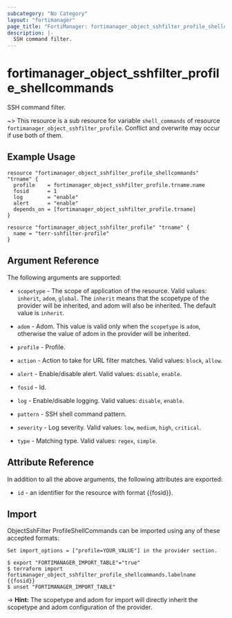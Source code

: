 ```yaml
---
subcategory: "No Category"
layout: "fortimanager"
page_title: "FortiManager: fortimanager_object_sshfilter_profile_shellcommands"
description: |-
  SSH command filter.
---
```


# fortimanager_object_sshfilter_profile_shellcommands
SSH command filter.

~> This resource is a sub resource for variable `shell_commands` of resource `fortimanager_object_sshfilter_profile`. Conflict and overwrite may occur if use both of them.



## Example Usage

```hcl
resource "fortimanager_object_sshfilter_profile_shellcommands" "trname" {
  profile    = fortimanager_object_sshfilter_profile.trname.name
  fosid      = 1
  log        = "enable"
  alert      = "enable"
  depends_on = [fortimanager_object_sshfilter_profile.trname]
}

resource "fortimanager_object_sshfilter_profile" "trname" {
  name = "terr-sshfilter-profile"
}
```

## Argument Reference


The following arguments are supported:

* `scopetype` - The scope of application of the resource. Valid values: `inherit`, `adom`, `global`. The `inherit` means that the scopetype of the provider will be inherited, and adom will also be inherited. The default value is `inherit`.
* `adom` - Adom. This value is valid only when the `scopetype` is `adom`, otherwise the value of adom in the provider will be inherited.
* `profile` - Profile.

* `action` - Action to take for URL filter matches. Valid values: `block`, `allow`.

* `alert` - Enable/disable alert. Valid values: `disable`, `enable`.

* `fosid` - Id.
* `log` - Enable/disable logging. Valid values: `disable`, `enable`.

* `pattern` - SSH shell command pattern.
* `severity` - Log severity. Valid values: `low`, `medium`, `high`, `critical`.

* `type` - Matching type. Valid values: `regex`, `simple`.



## Attribute Reference

In addition to all the above arguments, the following attributes are exported:
* `id` - an identifier for the resource with format {{fosid}}.

## Import

ObjectSshFilter ProfileShellCommands can be imported using any of these accepted formats:
```
Set import_options = ["profile=YOUR_VALUE"] in the provider section.

$ export "FORTIMANAGER_IMPORT_TABLE"="true"
$ terraform import fortimanager_object_sshfilter_profile_shellcommands.labelname {{fosid}}
$ unset "FORTIMANAGER_IMPORT_TABLE"
```
-> **Hint:** The scopetype and adom for import will directly inherit the scopetype and adom configuration of the provider.
